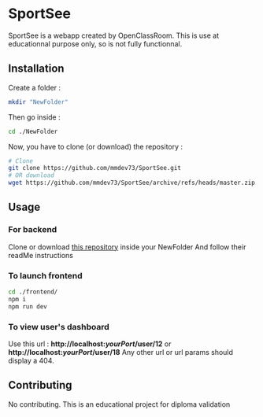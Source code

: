 # SportSee

SportSee is a webapp created by OpenClassRoom. This is use at educationnal purpose only, so is not fully functionnal.

## Installation
Create a folder :
```bash
mkdir "NewFolder"
```
Then go inside :
```bash
cd ./NewFolder
```
Now, you have to clone (or download) the repository :
```bash
# Clone
git clone https://github.com/mmdev73/SportSee.git
# OR download
wget https://github.com/mmdev73/SportSee/archive/refs/heads/master.zip
```
## Usage
### For backend
Clone or download [this repository](https://github.com/OpenClassrooms-Student-Center/P9-front-end-dashboard) inside your NewFolder
And follow their readMe instructions
### To launch frontend
```bash
cd ./frontend/
npm i
npm run dev
```
### To view user's dashboard
Use this url  : **http://localhost:***yourPort***/user/12** or **http://localhost:***yourPort***/user/18**
Any other url or url params should display a 404.
## Contributing

No contributing. This is an educational project for diploma validation
